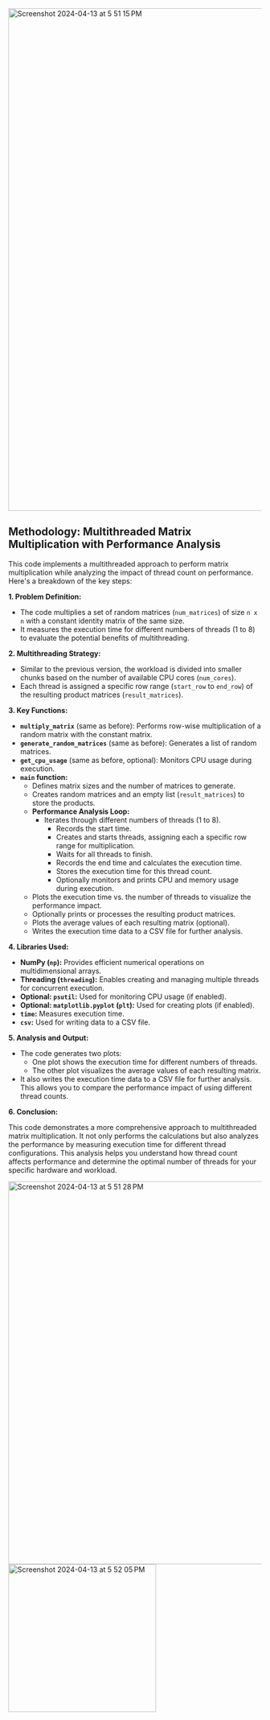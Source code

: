 <img width="999" alt="Screenshot 2024-04-13 at 5 51 15 PM" src="https://github.com/yashasgarg12/Multihreading-Assignment/assets/107528489/a65d0e06-819c-48ee-bf80-fe50b2cf0dad">



## Methodology: Multithreaded Matrix Multiplication with Performance Analysis

This code implements a multithreaded approach to perform matrix multiplication while analyzing the impact of thread count on performance. Here's a breakdown of the key steps:

**1. Problem Definition:**

- The code multiplies a set of random matrices (`num_matrices`) of size `n x n` with a constant identity matrix of the same size.
- It measures the execution time for different numbers of threads (1 to 8) to evaluate the potential benefits of multithreading.

**2. Multithreading Strategy:**

- Similar to the previous version, the workload is divided into smaller chunks based on the number of available CPU cores (`num_cores`).
- Each thread is assigned a specific row range (`start_row` to `end_row`) of the resulting product matrices (`result_matrices`).

**3. Key Functions:**

- **`multiply_matrix`** (same as before): Performs row-wise multiplication of a random matrix with the constant matrix.
- **`generate_random_matrices`** (same as before): Generates a list of random matrices.
- **`get_cpu_usage`** (same as before, optional): Monitors CPU usage during execution.
- **`main` function:**
    - Defines matrix sizes and the number of matrices to generate.
    - Creates random matrices and an empty list (`result_matrices`) to store the products.
    - **Performance Analysis Loop:**
        - Iterates through different numbers of threads (1 to 8).
            - Records the start time.
            - Creates and starts threads, assigning each a specific row range for multiplication.
            - Waits for all threads to finish.
            - Records the end time and calculates the execution time.
            - Stores the execution time for this thread count.
            - Optionally monitors and prints CPU and memory usage during execution.
    - Plots the execution time vs. the number of threads to visualize the performance impact.
    - Optionally prints or processes the resulting product matrices.
    - Plots the average values of each resulting matrix (optional).
    - Writes the execution time data to a CSV file for further analysis.

**4. Libraries Used:**

- **NumPy (`np`):** Provides efficient numerical operations on multidimensional arrays.
- **Threading (`threading`):** Enables creating and managing multiple threads for concurrent execution.
- **Optional: `psutil`:** Used for monitoring CPU usage (if enabled).
- **Optional: `matplotlib.pyplot` (`plt`):** Used for creating plots (if enabled).
- **`time`:** Measures execution time.
- **`csv`:** Used for writing data to a CSV file.

**5. Analysis and Output:**

- The code generates two plots:
    - One plot shows the execution time for different numbers of threads.
    - The other plot visualizes the average values of each resulting matrix.
- It also writes the execution time data to a CSV file for further analysis. This allows you to compare the performance impact of using different thread counts.

**6. Conclusion:**

This code demonstrates a more comprehensive approach to multithreaded matrix multiplication. It not only performs the calculations but also analyzes the performance by measuring execution time for different thread configurations. This analysis helps you understand how thread count affects performance and determine the optimal number of threads for your specific hardware and workload.

<img width="761" alt="Screenshot 2024-04-13 at 5 51 28 PM" src="https://github.com/yashasgarg12/Multihreading-Assignment/assets/107528489/ba925211-1796-455c-9517-a0bf4156e66d"><img width="294" alt="Screenshot 2024-04-13 at 5 52 05 PM" src="https://github.com/yashasgarg12/Multihreading-Assignment/assets/107528489/670cd8dc-1d90-4c6f-8998-99f8ce04e19f">

